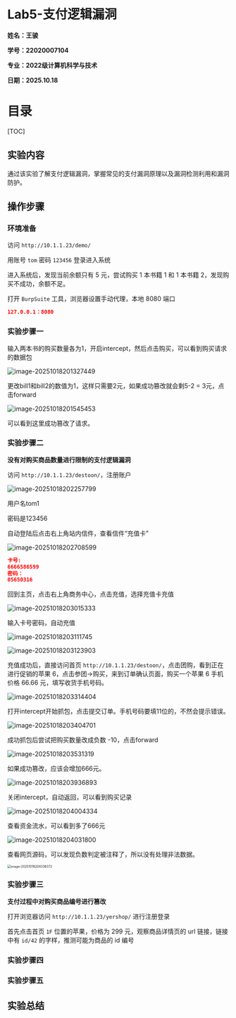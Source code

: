 # Lab5-支付逻辑漏洞





**姓名：王骏**

**学号：22020007104**

**专业：2022级计算机科学与技术**

**日期：2025.10.18**



<div STYLE="page-break-after:always"></div>

# 目录

[TOC]



## 实验内容

通过该实验了解支付逻辑漏洞，掌握常见的支付漏洞原理以及漏洞检测利用和漏洞防护。



## 操作步骤

### 环境准备

访问 `http://10.1.1.23/demo/`

用账号 `tom` 密码 `123456` 登录进入系统

进入系统后，发现当前余额只有 5 元，尝试购买 1 本书籍 1 和 1 本书籍 2，发现购买不成功，余额不足。

打开 `BurpSuite` 工具，浏览器设置手动代理，本地 8080 端口

```json
127.0.0.1：8080
```

### 实验步骤一

输入两本书的购买数量各为1，开启intercept，然后点击购买，可以看到购买请求的数据包

![image-20251018201327449](https://cdn.jsdelivr.net/gh/violet-wdream/Drawio/PNG/202510182013480.png)

更改bill1和bill2的数值为1，这样只需要2元，如果成功篡改就会剩5-2 = 3元，点击forward

![image-20251018201545453](https://cdn.jsdelivr.net/gh/violet-wdream/Drawio/PNG/202510182015476.png)

可以看到这里成功篡改了请求。

### 实验步骤二

**没有对购买商品数量进行限制的支付逻辑漏洞**

访问 `http://10.1.1.23/destoon/`，注册账户

![image-20251018202257799](https://cdn.jsdelivr.net/gh/violet-wdream/Drawio/PNG/202510182022848.png)

用户名tom1

密码是123456

自动登陆后点击右上角站内信件，查看信件“充值卡”

![image-20251018202708599](https://cdn.jsdelivr.net/gh/violet-wdream/Drawio/PNG/202510182027647.png)

```json
卡号:
6666586599
密码：   
05650316
```

回到主页，点击右上角商务中心，点击充值，选择充值卡充值

![image-20251018203015333](https://cdn.jsdelivr.net/gh/violet-wdream/Drawio/PNG/202510182030377.png)

输入卡号密码，自动充值

![image-20251018203111745](https://cdn.jsdelivr.net/gh/violet-wdream/Drawio/PNG/202510182031767.png)

![image-20251018203123903](https://cdn.jsdelivr.net/gh/violet-wdream/Drawio/PNG/202510182031932.png)

充值成功后，直接访问首页 `http://10.1.1.23/destoon/`，点击团购，看到正在进行促销的苹果 6，点击参团->购买，来到订单确认页面，购买一个苹果 6 手机价格 66.66 元，填写收货手机号码。

![image-20251018203314404](https://cdn.jsdelivr.net/gh/violet-wdream/Drawio/PNG/202510182033453.png)

打开intercept开始抓包，点击提交订单。手机号码要填11位的，不然会提示错误。

![image-20251018203404701](https://cdn.jsdelivr.net/gh/violet-wdream/Drawio/PNG/202510182034739.png)

成功抓包后尝试把购买数量改成负数 -10，点击forward

![image-20251018203531319](https://cdn.jsdelivr.net/gh/violet-wdream/Drawio/PNG/202510182035362.png)

如果成功篡改，应该会增加666元。

![image-20251018203936893](https://cdn.jsdelivr.net/gh/violet-wdream/Drawio/PNG/202510182039924.png)

关闭intercept，自动返回，可以看到购买记录

![image-20251018204004334](https://cdn.jsdelivr.net/gh/violet-wdream/Drawio/PNG/202510182040363.png)

查看资金流水，可以看到多了666元

![image-20251018204031800](https://cdn.jsdelivr.net/gh/violet-wdream/Drawio/PNG/202510182040837.png)

查看网页源码，可以发现负数判定被注释了，所以没有处理非法数据。

<img src="https://cdn.jsdelivr.net/gh/violet-wdream/Drawio/PNG/202510182043398.png" alt="image-20251018204336372" style="zoom:50%;" />

### 实验步骤三

**支付过程中对购买商品编号进行篡改**

打开浏览器访问 `http://10.1.1.23/yershop/` 进行注册登录

首先点击首页 `1F` 位置的苹果，价格为 299 元，观察商品详情页的 url 链接，链接中有 `id/42` 的字样，推测可能为商品的 id 编号





### 实验步骤四



### 实验步骤五



## 实验总结
